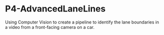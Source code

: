 # P4-AdvancedLaneLines
Using Computer Vision to create a pipeline to identify the lane boundaries in a video from a front-facing camera on a car.

